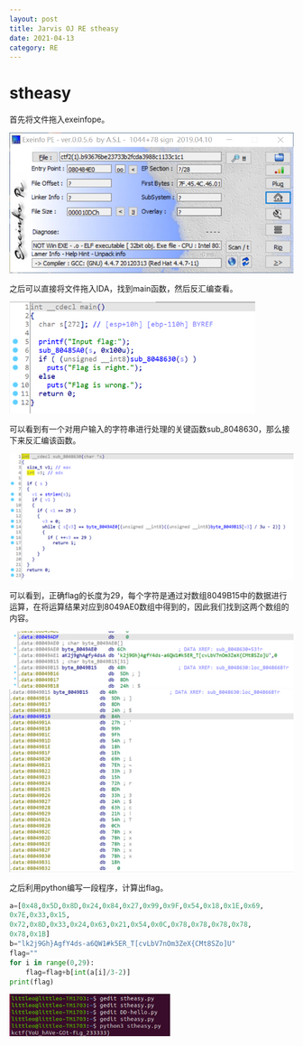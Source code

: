 ```yaml
---
layout: post
title: Jarvis OJ RE stheasy
date: 2021-04-13
category: RE
---
```


# stheasy

 首先将文件拖入exeinfope。

<img src="https://github.com/littleO-range/littleO-range.github.io/raw/master/_images/image076.png" alt="image076" style="zoom:67%;" />

之后可以直接将文件拖入IDA，找到main函数，然后反汇编查看。

<img src="https://github.com/littleO-range/littleO-range.github.io/raw/master/_images/image077.png" alt="image077" style="zoom:67%;" />

 可以看到有一个对用户输入的字符串进行处理的关键函数sub_8048630，那么接下来反汇编该函数。 

<img src="https://github.com/littleO-range/littleO-range.github.io/raw/master/_images/image078.png" alt="image078" style="zoom:67%;" />

可以看到，正确flag的长度为29，每个字符是通过对数组8049B15中的数据进行运算，在将运算结果对应到8049AE0数组中得到的，因此我们找到这两个数组的内容。

<img src="https://github.com/littleO-range/littleO-range.github.io/raw/master/_images/image080.png" alt="image080" style="zoom:67%;" />

<img src="https://github.com/littleO-range/littleO-range.github.io/raw/master/_images/image079.png" alt="image079" style="zoom:67%;" />

之后利用python编写一段程序，计算出flag。

```python
a=[0x48,0x5D,0x8D,0x24,0x84,0x27,0x99,0x9F,0x54,0x18,0x1E,0x69,
0x7E,0x33,0x15,
0x72,0x8D,0x33,0x24,0x63,0x21,0x54,0x0C,0x78,0x78,0x78,0x78,
0x78,0x1B]
b="lk2j9Gh}AgfY4ds-a6QW1#k5ER_T[cvLbV7nOm3ZeX{CMt8SZo]U"
flag=""
for i in range(0,29):
	flag=flag+b[int(a[i]/3-2)]
print(flag)


```

<img src="https://github.com/littleO-range/littleO-range.github.io/raw/master/_images/image081.png" alt="image081" style="zoom:67%;" />

